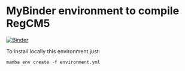 # MyBinder environment to compile RegCM5

[![Binder](https://mybinder.org/badge_logo.svg)](https://mybinder.org/v2/gh/jesusff/binder-regcm5/main?urlpath=git-pull%3Frepo%3Dhttps%253A%252F%252Fgithub.com%252FICTP%252FRegCM%26urlpath%3Dlab%252Ftree%252FRegCM%252F%26branch%3DVersion5)

To install locally this environment just:
```
mamba env create -f environment.yml 
```
